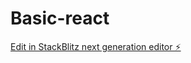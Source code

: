 # Basic-react

[Edit in StackBlitz next generation editor ⚡️](https://stackblitz.com/~/github.com/DennisSpek/Basic-react)